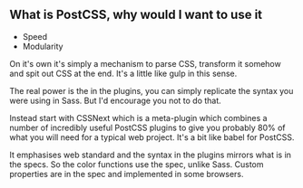 ## What is PostCSS, why would I want to use it

* Speed
* Modularity

On it's own it's simply a mechanism to parse CSS, transform it somehow and spit out CSS at the end. It's a little like gulp in this sense.

The real power is the in the plugins, you can simply replicate the syntax you were using in Sass. But I'd encourage you not to do that.

Instead start with CSSNext which is a meta-plugin which combines a number of incredibly useful PostCSS plugins to give you probably 80% of what you will need for a typical web project. It's a bit like babel for PostCSS.

It emphasises web standard and the syntax in the plugins mirrors what is in the specs. So the color functions use the spec, unlike Sass. Custom properties are in the spec and implemented in some browsers.